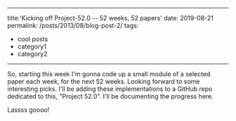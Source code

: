 
---
title:'Kicking off Project-52.0 -- 52 weeks, 52 papers'
date: 2019-08-21
permalink: /posts/2013/08/blog-post-2/
tags:
  - cool posts
  - category1
  - category2
---

So, starting this week I'm gonna code up a small module of a selected paper each week, for the next 52 weeks. Looking forward to some interesting picks. I'll be adding these implementations to a GitHub repo dedicated to this, "Project 52.0". I'll be documenting the progress here.

Lassss goooo!
